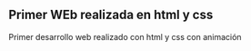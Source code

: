 ## Primer WEb realizada en html y css


Primer desarrollo web realizado con html y css con animación